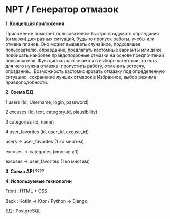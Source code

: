 # NPT / Генератор отмазок

**1. Концепция приложения**

Приложение помогает пользователям быстро придумать оправдания (отмазки) для разных ситуаций, будь то пропуск работы, учебы или отмена планов. Оно может выдавать случайное, подходящее пользователю, оправдание, предлагать кастомные варианты или даже подбирать наиболее правдоподобные отмазки на основе предпочтений пользователя. Функционал заключается в выборе категории, то есть для чего нужна отмазка: пропустить работу, отменить встречу, опоздание... Возможность кастомизировать отмазку под определенную ситуацию, сохранение лучших отмазок в Избранное, выбор режима правдоподобности.

**2. Схема БД**
   
  1 users (Id, Username, login, password)
   
  2 excuses (Id, text, category_id, plausibility)
   
  3 categories (id, name)
   
  4 user_favorites (id, user_id, excuse_id)

  users → user_favorites (1 ко многим)

excuses → categories (многие к 1)

excuses → user_favorites (1 ко многим)


**3. Схема API** 
  ????

**4. Используемые технологии**

   Front : HTML + CSS

   Back : Kotlin -> Ktor / Python -> Django

   БД : PostgreSQL

